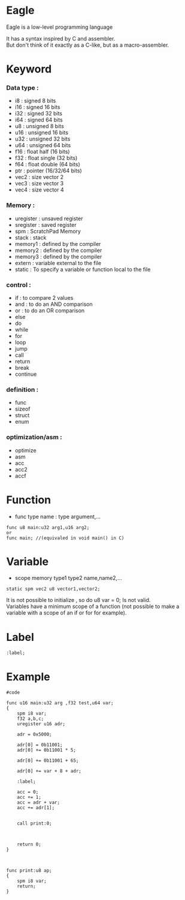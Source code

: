 # Eagle
Eagle is a low-level programming language

It has a syntax inspired by C and assembler.  
But don't think of it exactly as a C-like, but as a macro-assembler. 


# Keyword

### Data type :
- i8   : signed 8 bits
- i16  : signed 16 bits
- i32  : signed 32 bits
- i64  : signed 64 bits
- u8   : unsigned 8 bits
- u16  : unsigned 16 bits
- u32  : unsigned 32 bits
- u64  : unsigned 64 bits
- f16  : float half (16 bits)
- f32  : float single (32 bits)
- f64  : float double (64 bits)
- ptr  : pointer (16/32/64 bits)
- vec2 : size vector 2
- vec3 : size vector 3
- vec4 : size vector 4


### Memory :
- uregister : unsaved register
- sregister : saved register
- spm : ScratchPad Memory
- stack : stack
- memory1 : defined by the compiler
- memory2 : defined by the compiler
- memory3 : defined by the compiler
- extern : variable external to the file
- static : To specify a variable or function local to the file

### control :
- if : to compare 2 values
- and : to do an AND comparison
- or : to do an OR comparison
- else
- do
- while
- for
- loop
- jump
- call
- return
- break
- continue


### definition :
- func
- sizeof
- struct
- enum

### optimization/asm :
- optimize
- asm
- acc
- acc2
- accf

# Function

- func type name : type argument,...   
```
func u8 main:u32 arg1,u16 arg2;
or
func main; //(equivaled in void main() in C)
```

# Variable

- scope memory type1 type2 name,name2,...
```
static spm vec2 u8 vector1,vector2;
```
It is not possible to initialize , so do u8 var = 0; Is not valid.  
Variables have a minimum scope of a function (not possible to make a variable with a scope of an if or for for example).  

# Label

```
:label;
```

# Example
```
#code

func u16 main:u32 arg ,f32 test,u64 var;
{
	spm i8 var;
	f32 a,b,c;
	uregister u16 adr;
	
	adr = 0x5000;
  
  	adr[0] = 0b11001;
	adr[0] += 0b11001 * 5;

	adr[0] += 0b11001 + 65;

	adr[0] += var + 8 + adr;

	:label;

	acc = 0;
	acc += 1;
	acc = adr + var;
	acc += adr[1];


	call print:0;



	return 0;
}



func print:u8 ap;
{
	spm i8 var;
	return;
}
```

